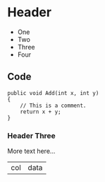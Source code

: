 ﻿# Header

* One
* Two
* Three
* Four

## Code

```
public void Add(int x, int y)
{
	// This is a comment.
	return x + y;
}
```

### Header Three
More text here...

<table>
	<tr>
		<td>col</td>
		<td>data</td>
	</tr>
</table>